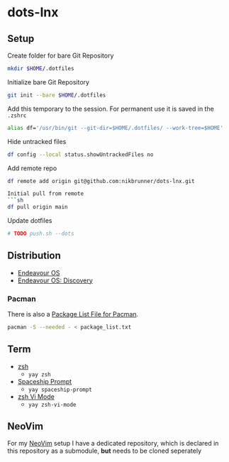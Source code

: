 # dots-lnx

## Setup

Create folder for bare Git Repository

```sh
mkdir $HOME/.dotfiles
```

Initialize bare Git Repository

```sh
git init --bare $HOME/.dotfiles
```

Add this temporary to the session. 
For permanent use it is saved in the `.zshrc`

```sh
alias df='/usr/bin/git --git-dir=$HOME/.dotfiles/ --work-tree=$HOME'
```

Hide untracked files

```sh
df config --local status.showUntrackedFiles no
```

Add remote repo

```sh
df remote add origin git@github.com:nikbrunner/dots-lnx.git

Initial pull from remote 
```sh
df pull origin main
```

Update dotfiles

```sh
# TODO push.sh --dots 
```

## Distribution

- [Endeavour OS](https://endeavouros.com/)
- [Endeavour OS: Discovery](https://discovery.endeavouros.com/)

### Pacman

There is also a [Package List File for Pacman](https://wiki.archlinux.org/title/Pacman/Tips_and_tricks#List_of_installed_packages).

```sh
pacman -S --needed - < package_list.txt
```

## Term

- [zsh](https://zsh.sourceforge.io/Doc/Release/)
  - `yay zsh` 
- [Spaceship Prompt](https://github.com/spaceship-prompt/spaceship-prompt)
  - `yay spaceship-prompt`
- [zsh Vi Mode](https://github.com/jeffreytse/zsh-vi-mode)
  - `yay zsh-vi-mode`

## NeoVim 

For my [NeoVim](https://github.com/nikbrunner/nibru.nvim) setup I have a dedicated repository, which is declared in this repository as a submodule, **but** needs to be cloned seperately

